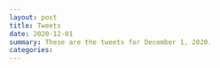 ```yaml
---
layout: post
title: Tweets
date: 2020-12-01
summary: These are the tweets for December 1, 2020.
categories:
---
```


